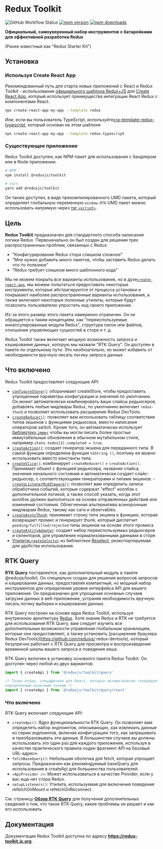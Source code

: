 # Redux Toolkit

![GitHub Workflow Status](https://img.shields.io/github/workflow/status/reduxjs/redux-toolkit/CI?style=flat-square)
[![npm version](https://img.shields.io/npm/v/@reduxjs/toolkit.svg?style=flat-square)](https://www.npmjs.com/package/@reduxjs/toolkit)
[![npm downloads](https://img.shields.io/npm/dm/@reduxjs/toolkit.svg?style=flat-square&label=RTK+downloads)](https://www.npmjs.com/package/@reduxjs/toolkit)

**Официальный, самоуверенный набор инструментов с батарейками для эффективной разработки Redux**

(Ранее известный как "Redux Starter Kit")

## Установка

### Используя Create React App

Рекомендованный путь для старта новых приложений с React и Redux Toolkit - использование [официального шаблона Redux+JS](https://github.com/reduxjs/cra-template-redux) для [Create React App](https://github.com/facebook/create-react-app), который использует преимущества интеграции React Redux с компонентами React.

```sh
npx create-react-app my-app --template redux
```

Или, если вы пользователь TypeScript, используйте[cra-template-redux-typescript](https://github.com/reduxjs/cra-template-redux-typescript), который основан на этом шаблоне

```sh
npx create-react-app my-app --template redux-typescript
```

### Существующее приложение

Redux Toolkit доступен, как NPM-пакет для использования с бандлером или в Node приложении:

```bash
# NPM
npm install @reduxjs/toolkit

# Yarn
yarn add @reduxjs/toolkit
```

Он также доступен, в виде прекомпилированного UMD пакета, который определяет глобальную переменную  `window.RTK`
UMD пакет можно использовать напрямую через [тэг `<script>`](https://unpkg.com/@reduxjs/toolkit/dist/redux-toolkit.umd.js).

## Цель

**Redux Toolkit** предназначен для стандартного способа написания логики Redux. Первоначально он был создан для решения трех распространенных проблем, связанных с Redux:

- "Конфигурирование Redux стора слишком сложное"
- "Мне нужно добавить много пакетов, чтобы заставить Redux делать что-то полезное"
- "Redux требует слишком много шаблонного кода"

Мы не можем покрыть все варианты использования, но в духе[`create-react-app`](https://github.com/facebook/create-react-app), мы можем попытаться предоставить некоторые инструменты, которые абстрагируются от процесса установки и покрывают наиболее распространенные варианты использования, а также включают некоторые полезные утилиты, которые будут позволить пользователю упростить код своего приложения.

Из-за этого размер этого пакета намеренно ограничен. Он _не_ обращается к таким концепциям, как "переиспользуемые инкапсулированные модули Redux",  структура папок или файлов, отношения управляющих сущностей в сторе и т. д.

Redux Toolkit также включает мощную возможность запроса и кэширования данных, которую мы назвали "RTK Query". Он доступен в пакете  по  отдельному пути. Это необязательно, но может избавить от необходимости вручную писать логику запроса данных.

## Что включено

Redux Toolkit предоставляет следующие API:

- [`configureStore()`](../api/configureStore.mdx): оборачивает createStore, чтобы предоставить упрощенные параметры конфигурации и значений по умолчанию. Он может автоматически комбинировать ваши слайсы редьюсеров, добавлять любые мидлвары Redux, по умолчанию включает `redux-thunk` и позволяет использовать расширение Redux DevTools.
- [`createReducer()`](../api/createReducer.mdx): позволяет вам использовать таблицу соответствия типов экшенов с функциями редьюсера, вместо написания операторов switch. Кроме того, он автоматически использует [библиотеку `immer`](https://github.com/immerjs/immer) чтобы вы могли писать более простые иммутабельные обновления в обычном мутабельном стиле, например `state.todos[3].completed = true`.
- [`createAction()`](../api/createAction.mdx): создает генератор экшена для переданного типа. В самой функции определена функция `toString ()`, поэтому ее можно использовать вместо константы типа.
- [`createSlice()`](../api/createSlice.mdx): комбинирует `createReducer()` + `createAction()`. Принимает объект с функцией редьюсера, название слайса, значение начального состояния и автоматически создает слайс-редьюсер, с соответствующими генераторами и типами экшенов.
-[`createListenerMiddleware()`](../api/createListenerMiddleware.mdx): позволяет вам определить записи обработчика событий, которые содержат "effect" коллбэк с дополнительной логикой, а также способ указать, когда этот коллбэк должен выполняться на основе отправленных действий или изменений состояния. Облегченная альтернатива асинхронным мидлварам Redux, такому как саги и observables.
- [`createAsyncThunk`](../api/createAsyncThunk.mdx): принимает строку типа экшена и функцию, которая возвращает промис и генерирует thunk, который диспатчит `pending/fulfilled/rejected` типы экшенов на основе этого промиса
- [`createEntityAdapter`](../api/createEntityAdapter.mdx): создает набор переиспользуемых редьюсеров и селекторов, для управления нормализованными данными в сторе
- [Утилита`createSelector`](../api/createSelector.mdx) из библиотеки [Reselect](https://github.com/reduxjs/reselect), реэкспортируемая для удобства использования.

## RTK Query

**RTK Query** поставляется, как дополнительный модуль в пакете @reduxjs/toolkit. Он специально создан для решения вопросов запросов и кэширования данных, предоставляя компактный, но мощный набор инструментов для определения уровня интерфейса API для вашего приложения. Он предназначен для упрощения основных случаев загрузки данных в веб-приложение, устраняя необходимость вручную писать логику выборки и кэширования данных. 

RTK Query построен на основе ядра Redux Toolkit, используя внутреннюю архитектуру [Redux](https://redux.js.org/). Хотя знание Redux и RTK не требуется для использования RTK Query, вам следует изучить все дополнительные возможности управления глобальным хранилищем, которые они предоставляют, а также установить [расширение браузера Redux DevTools](https://github.com/reduxjs/ redux-devtools), который безупречно работает с RTK Query для просмотра и воспроизведения временной шкалы вашего запроса и поведения кеша.

RTK Query включен в установку основного пакета Redux Toolkit. Он доступен через любой из двух вариантов:

```ts no-transpile
import { createApi } from '@reduxjs/toolkit/query'

/* Точка входа, специфичная для React, которая автоматически генерирует хуки, соответствующие
определенным конечным точкам */
import { createApi } from '@reduxjs/toolkit/query/react'
```

### Что включено

RTK Query включает следующие API:

- `createApi()`: Ядро функциональности RTK Query. Он позволяет вам определять набор эндпоинтов, описывающих, как извлекать данные из серии эндпоинтов, включая конфигурацию того, как запрашивать и преобразовывать эти данные. В большинстве случаев вы должны использовать это один раз для каждого приложения, используя в качестве практического правила «один фрагмент API на базовый URL-адрес».
- `fetchBaseQuery()`: Небольшая оболочка для fetch, которая упрощает запросы. Предназначен как рекомендуемый baseQuery для использования в createApi для большинства пользователей.
- `<ApiProvider />`: Может использоваться в качестве Provider, если у вас еще нет стора Redux.
- `setupListeners()`: Утилита, используемая для включения поведения refetchOnMount и refetchOnReconnect.

См. страницу [**Обзор RTK Query**](https://redux-toolkit.js.org/rtk-query/overview) для получения дополнительных сведений о том, что такое RTK Query, какие проблемы он решает и как его использовать.

## Документация

Документация Redux Toolkit доступна по адресу **https://redux-toolkit.js.org**.

